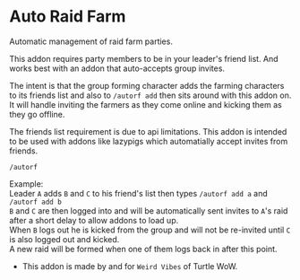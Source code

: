 Auto Raid Farm
===

Automatic management of raid farm parties.  

This addon requires party members to be in your leader's friend list. And works best with an addon that auto-accepts group invites.  

The intent is that the group forming character adds the farming characters to its friends list and also to `/autorf add` then sits around with this addon on. It will handle inviting the farmers as they come online and kicking them as they go offline.  

The friends list requirement is due to api limitations. This addon is intended to be used with addons like lazypigs which automatially accept invites from friends.  

```
/autorf
```

Example:  
Leader `A` adds `B` and `C` to his friend's list then types `/autorf add a` and `/autorf add b`  
`B` and `C` are then logged into and will be automatically sent invites to `A`'s raid after a short delay to allow addons to load up.  
When `B` logs out he is kicked from the group and will not be re-invited until `C` is also logged out and kicked.  
A new raid will be formed when one of them logs back in after this point.  

* This addon is made by and for `Weird Vibes` of Turtle WoW.  